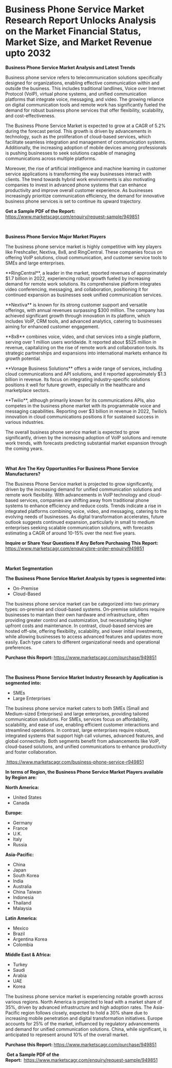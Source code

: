<p><h1>Business Phone Service Market Research Report Unlocks Analysis on the Market Financial Status, Market Size, and Market Revenue upto 2032</h1></p><p><strong>Business Phone Service Market Analysis and Latest Trends</strong></p>
<p><p>Business phone service refers to telecommunication solutions specifically designed for organizations, enabling effective communication within and outside the business. This includes traditional landlines, Voice over Internet Protocol (VoIP), virtual phone systems, and unified communication platforms that integrate voice, messaging, and video. The growing reliance on digital communication tools and remote work has significantly fueled the demand for robust business phone services that offer flexibility, scalability, and cost-effectiveness.</p><p>The Business Phone Service Market is expected to grow at a CAGR of 5.2% during the forecast period. This growth is driven by advancements in technology, such as the proliferation of cloud-based services, which facilitate seamless integration and management of communication systems. Additionally, the increasing adoption of mobile devices among professionals is pushing businesses to seek solutions capable of managing communications across multiple platforms. </p><p>Moreover, the rise of artificial intelligence and machine learning in customer service applications is transforming the way businesses interact with clients. The trend towards hybrid work environments is also motivating companies to invest in advanced phone systems that can enhance productivity and improve overall customer experience. As businesses increasingly prioritize communication efficiency, the demand for innovative business phone services is set to continue its upward trajectory.</p></p>
<p><strong>Get a Sample PDF of the Report:&nbsp;</strong> <a href="https://www.marketscagr.com/enquiry/request-sample/949851?utm_campaign=1166&utm_medium=2&utm_source=Github&utm_content=ia&utm_term=16042025&utm_id=business-phone-service">https://www.marketscagr.com/enquiry/request-sample/949851</a></p>
<p>&nbsp;</p>
<p><strong>Business Phone Service Major Market Players</strong></p>
<p><p>The business phone service market is highly competitive with key players like Freshcaller, Nextiva, 8x8, and RingCentral. These companies focus on offering VoIP solutions, cloud communication, and customer service tools to SMEs and large enterprises.</p><p>**RingCentral**, a leader in the market, reported revenues of approximately $1.7 billion in 2022, experiencing robust growth fueled by increasing demand for remote work solutions. Its comprehensive platform integrates video conferencing, messaging, and collaboration, positioning it for continued expansion as businesses seek unified communication services.</p><p>**Nextiva** is known for its strong customer support and versatile offerings, with annual revenues surpassing $300 million. The company has achieved significant growth through innovation in its platform, which includes VoIP, CRM tools, and advanced analytics, catering to businesses aiming for enhanced customer engagement.</p><p>**8x8** combines voice, video, and chat services into a single platform, serving over 1 million users worldwide. It reported about $525 million in revenue, capitalizing on the rise of remote work and collaboration tools. Its strategic partnerships and expansions into international markets enhance its growth potential.</p><p>**Vonage Business Solutions** offers a wide range of services, including cloud communications and API solutions, and it reported approximately $1.3 billion in revenue. Its focus on integrating industry-specific solutions positions it well for future growth, especially in the healthcare and marketplace sectors.</p><p>**Twilio**, although primarily known for its communications APIs, also competes in the business phone market with its programmable voice and messaging capabilities. Reporting over $3 billion in revenue in 2022, Twilio’s innovation in cloud communications positions it for sustained success in various industries.</p><p>The overall business phone service market is expected to grow significantly, driven by the increasing adoption of VoIP solutions and remote work trends, with forecasts predicting substantial market expansion through the coming years.</p></p>
<p>&nbsp;</p>
<p><strong>What Are The Key Opportunities For Business Phone Service Manufacturers?</strong></p>
<p><p>The Business Phone Service market is projected to grow significantly, driven by the increasing demand for unified communication solutions and remote work flexibility. With advancements in VoIP technology and cloud-based services, companies are shifting away from traditional phone systems to enhance efficiency and reduce costs. Trends indicate a rise in integrated platforms combining voice, video, and messaging, catering to the evolving needs of businesses. As digital transformation accelerates, future outlook suggests continued expansion, particularly in small to medium enterprises seeking scalable communication solutions, with forecasts estimating a CAGR of around 10-15% over the next five years.</p></p>
<p><strong>Inquire or Share Your Questions If Any Before Purchasing This Report:</strong> <a href="https://www.marketscagr.com/enquiry/pre-order-enquiry/949851?utm_campaign=1166&utm_medium=2&utm_source=Github&utm_content=ia&utm_term=16042025&utm_id=business-phone-service">https://www.marketscagr.com/enquiry/pre-order-enquiry/949851</a></p>
<p>&nbsp;</p>
<p><strong>Market Segmentation</strong></p>
<p><strong>The Business Phone Service Market Analysis by types is segmented into:</strong></p>
<p><ul><li>On-Premise</li><li>Cloud-Based</li></ul></p>
<p><p>The business phone service market can be categorized into two primary types: on-premise and cloud-based systems. On-premise solutions require businesses to maintain their own hardware and infrastructure, often providing greater control and customization, but necessitating higher upfront costs and maintenance. In contrast, cloud-based services are hosted off-site, offering flexibility, scalability, and lower initial investments, while allowing businesses to access advanced features and updates more easily. Each type caters to different organizational needs and operational preferences.</p></p>
<p><strong>Purchase this Report:&nbsp;</strong><a href="https://www.marketscagr.com/purchase/949851?utm_campaign=1166&utm_medium=2&utm_source=Github&utm_content=ia&utm_term=16042025&utm_id=business-phone-service">https://www.marketscagr.com/purchase/949851</a></p>
<p>&nbsp;</p>
<p><strong>The Business Phone Service Market Industry Research by Application is segmented into:</strong></p>
<p><ul><li>SMEs</li><li>Large Enterprises</li></ul></p>
<p><p>The business phone service market caters to both SMEs (Small and Medium-sized Enterprises) and large enterprises, providing tailored communication solutions. For SMEs, services focus on affordability, scalability, and ease of use, enabling efficient customer interactions and streamlined operations. In contrast, large enterprises require robust, integrated systems that support high call volumes, advanced features, and global connectivity. Both segments benefit from advancements like VoIP, cloud-based solutions, and unified communications to enhance productivity and foster collaboration.</p></p>
<p><a href="https://www.marketscagr.com/business-phone-service-r949851?utm_campaign=1166&utm_medium=2&utm_source=Github&utm_content=ia&utm_term=16042025&utm_id=business-phone-service">&nbsp;https://www.marketscagr.com/business-phone-service-r949851</a></p>
<p><strong>In terms of Region, the Business Phone Service Market Players available by Region are:</strong></p>
<p>
    <p> <strong> North America: </strong>
        <ul>
            <li>United States</li>
            <li>Canada</li>
        </ul>
        </p> 
    <p> <strong> Europe: </strong>
        <ul>
            <li>Germany</li>
            <li>France</li>
            <li>U.K.</li>
            <li>Italy</li>
            <li>Russia</li>
        </ul>
        </p> 
    <p> <strong> Asia-Pacific: </strong>
        <ul>
            <li>China</li>
            <li>Japan</li>
            <li>South Korea</li>
            <li>India</li>
            <li>Australia</li>
            <li>China Taiwan</li>
            <li>Indonesia</li>
            <li>Thailand</li>
            <li>Malaysia</li>
        </ul>
        </p> 
    <p> <strong> Latin America: </strong>
        <ul>
            <li>Mexico</li>
            <li>Brazil</li>
            <li>Argentina Korea</li>
            <li>Colombia</li>
        </ul>
        </p> 
    <p> <strong> Middle East & Africa: </strong>
        <ul>
            <li>Turkey</li>
            <li>Saudi</li>
            <li>Arabia</li>
            <li>UAE</li>
            <li>Korea</li>
        </ul>
    </p>
    </p>
<p><p>The business phone service market is experiencing notable growth across various regions. North America is projected to lead with a market share of 35%, driven by advanced infrastructure and high adoption rates. The Asia-Pacific region follows closely, expected to hold a 30% share due to increasing mobile penetration and digital transformation initiatives. Europe accounts for 25% of the market, influenced by regulatory advancements and demand for unified communication solutions. China, while significant, is anticipated to represent around 10% of the overall market.</p></p>
<p><strong>Purchase this Report: </strong><a href="https://www.marketscagr.com/purchase/949851?utm_campaign=1166&utm_medium=2&utm_source=Github&utm_content=ia&utm_term=16042025&utm_id=business-phone-service">https://www.marketscagr.com/purchase/949851</a></p>
<p>&nbsp;<strong>Get a Sample PDF of the Report:&nbsp;&nbsp;</strong><a href="https://www.marketscagr.com/enquiry/request-sample/949851?utm_campaign=1166&utm_medium=2&utm_source=Github&utm_content=ia&utm_term=16042025&utm_id=business-phone-service">https://www.marketscagr.com/enquiry/request-sample/949851</a></p>
<p><strong></strong></p>
<p><p></p><p></p><p></p></p>